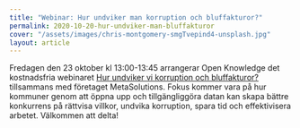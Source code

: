 ```yaml
---
title: "Webinar: Hur undviker man korruption och bluffakturor?"
permalink: 2020-10-20-hur-undviker-man-bluffakturor
cover: "/assets/images/chris-montgomery-smgTvepind4-unsplash.jpg"
layout: article
---
```


Fredagen den 23 oktober kl 13:00-13:45 arrangerar Open Knowledge det kostnadsfria webinaret [Hur undviker vi korruption och bluffakturor?](https://entryscape.com/sv/portfolio-item/webinar-hur-undviker-vi-korruption-och-bluffakturor/) tillsammans med företaget MetaSolutions. Fokus kommer vara på hur kommuner genom att öppna upp och tillgängliggöra datan kan skapa bättre konkurrens på rättvisa villkor, undvika korruption, spara tid och effektivisera arbetet. Välkommen att delta!
